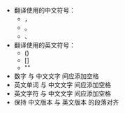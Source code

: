 + 翻译使用的中文符号：
  - ，
  - 。
  - 、
+ 翻译使用的英文符号：
  - ()
  - []
  - ""
+ 数字 与 中文文字 间应添加空格
+ 英文单词 与 中文文字 间应添加空格
+ 英文字符 与 中文文字 间应添加空格
+ 保持 中文版本 与 英文版本 的段落对齐